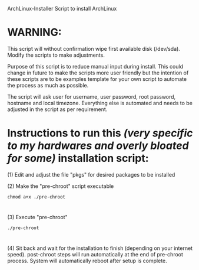 ArchLinux-Installer
Script to install ArchLinux

#
# WARNING:
This script will without confirmation wipe first available disk (/dev/sda). Modify the scripts to make adjustments.

Purpose of this script is to reduce manual input during install. This could change in future to make the scripts more user friendly but the intention of these scripts are to be examples template for your own script to automate the process as much as possible.


The script will ask user for username, user password, root password, hostname and local timezone. Everything else is automated and needs to be adjusted in the script as per requirement.

#
# Instructions to run this *(very specific to my hardwares and overly bloated for some)* installation script:


(1) Edit and adjust the file "pkgs" for desired packages to be installed

(2) Make the "pre-chroot" script executable

    chmod a+x ./pre-chroot
#
(3) Execute "pre-chroot"

    ./pre-chroot
#
(4) Sit back and wait for the installation to finish (depending on your internet speed). post-chroot steps will run automatically at the end of pre-chroot process. System will automatically reboot after setup is complete.
